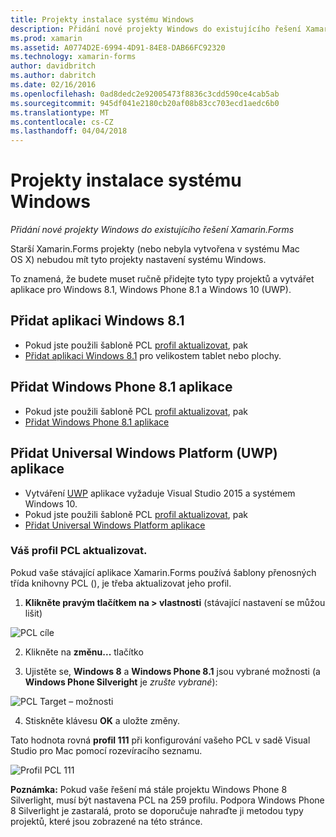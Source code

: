 ```yaml
---
title: Projekty instalace systému Windows
description: Přidání nové projekty Windows do existujícího řešení Xamarin.Forms
ms.prod: xamarin
ms.assetid: A0774D2E-6994-4D91-84E8-DAB66FC92320
ms.technology: xamarin-forms
author: davidbritch
ms.author: dabritch
ms.date: 02/16/2016
ms.openlocfilehash: 0ad8dedc2e92005473f8836c3cdd590ce4cab5ab
ms.sourcegitcommit: 945df041e2180cb20af08b83cc703ecd1aedc6b0
ms.translationtype: MT
ms.contentlocale: cs-CZ
ms.lasthandoff: 04/04/2018
---
```

# <a name="setup-windows-projects"></a>Projekty instalace systému Windows

_Přidání nové projekty Windows do existujícího řešení Xamarin.Forms_

Starší Xamarin.Forms projekty (nebo nebyla vytvořena v systému Mac OS&nbsp;X) nebudou mít tyto projekty nastavení systému Windows.

To znamená, že budete muset ručně přidejte tyto typy projektů a vytvářet aplikace pro Windows 8.1, Windows Phone 8.1 a Windows 10 (UWP).

## <a name="add-a-windows-81-app"></a>Přidat aplikaci Windows 8.1

* Pokud jste použili šabloně PCL [profil aktualizovat](#pcl), pak
* [Přidat aplikaci Windows 8.1](~/xamarin-forms/platform/windows/installation/tablet.md) pro velikostem tablet nebo plochy.

## <a name="add-a-windows-phone-81-app"></a>Přidat Windows Phone 8.1 aplikace

* Pokud jste použili šabloně PCL [profil aktualizovat](#pcl), pak
* [Přidat Windows Phone 8.1 aplikace](~/xamarin-forms/platform/windows/installation/phone.md)

## <a name="add-a-universal-windows-platform-uwp-app"></a>Přidat Universal Windows Platform (UWP) aplikace

* Vytváření [UWP](https://msdn.microsoft.com/library/windows/apps/dn894631.aspx) aplikace vyžaduje Visual Studio 2015 a systémem Windows 10.
* Pokud jste použili šabloně PCL [profil aktualizovat](#pcl), pak
* [Přidat Universal Windows Platform aplikace](~/xamarin-forms/platform/windows/installation/universal.md)

<a name="pcl" />

### <a name="update-your-pcl-profile"></a>Váš profil PCL aktualizovat.

Pokud vaše stávající aplikace Xamarin.Forms používá šablony přenosných třída knihovny PCL (), je třeba aktualizovat jeho profil.

1. **Klikněte pravým tlačítkem na > vlastnosti** (stávající nastavení se můžou lišit)

  ![](images/targets.png "PCL cíle")

2. Klikněte na **změnu...** tlačítko

3. Ujistěte se, **Windows 8** a **Windows Phone 8.1** jsou vybrané možnosti (a **Windows Phone Silveright** je *zrušte vybrané*):

  ![](images/pcl.png "PCL Target – možnosti")

4. Stiskněte klávesu **OK** a uložte změny.

Tato hodnota rovná **profil 111** při konfigurování vašeho PCL v sadě Visual Studio pro Mac pomocí rozevíracího seznamu.

  ![](images/pcl-xs.png "Profil PCL 111")

**Poznámka:** Pokud vaše řešení má stále projektu Windows Phone 8 Silverlight, musí být nastavena PCL na 259 profilu. Podpora Windows Phone 8 Silverlight je zastaralá, proto se doporučuje nahraďte ji metodou typy projektů, které jsou zobrazené na této stránce.
